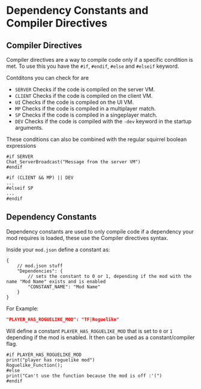 # Dependency Constants and Compiler Directives

## Compiler Directives

Compiler directives are a way to compile code only if a specific condition is met. To
use this you have the `#if`, `#endif`, `#else` and `#elseif` keyword.

Contditons you can check for are

- `SERVER` Checks if the code is compiled on the server VM.
- `CLIENT` Checks if the code is compiled on the client VM.
- `UI` Checks if the code is compiled on the UI VM.
- `MP` Checks if the code is compiled in a multiplayer match.
- `SP` Checks if the code is compiled in a singeplayer match.
- `DEV` Checks if the code is compiled with the `-dev` keyword in the startup
    arguments.

These conditions can also be combined with the regular squirrel boolean expressions

```squirrel
#if SERVER
Chat_ServerBroadcast("Message from the server VM")
#endif
```

```squirrel
#if (CLIENT && MP) || DEV
...
#elseif SP
...
#endif
```

## Dependency Constants

Dependency constants are used to only compile code if a dependency your mod requires is
loaded, these use the Compiler directives syntax.

Inside your `mod.json` define a constant as:

```squirrel
{
    // mod.json stuff
    "Dependencies": {
        // sets the constant to 0 or 1, depending if the mod with the name "Mod Name" exists and is enabled
        "CONSTANT_NAME": "Mod Name"
    }
}
```

For Example:

```json
"PLAYER_HAS_ROGUELIKE_MOD": "TF|Roguelike"
```

Will define a constant `PLAYER_HAS_ROGUELIKE_MOD` that is set to `0` or `1`
depending if the mod is enabled. It then can be used as a constant/compiler flag.

```squirrel
#if PLAYER_HAS_ROGUELIKE_MOD
print("player has roguelike mod")
Roguelike_Function();
#else
print("Can't use the function because the mod is off :'(")
#endif
```
